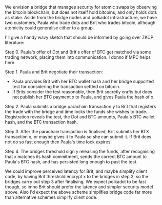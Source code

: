 We envision a bridge that manages security for atomic swaps by observing the bitcoin blockchain, but does not itself hold bitcoins, and only holds dots as stake.  Aside from the bridge nodes and polkadot infrastructure, we have two customers, Paula who trade dots and Brit who trades bitcoin, although atomicity could generalise either to a group.  I'll give a handy wavy sketch that should be informed by going over ZKCP literature: Step 0.  Paula's offer of Dot and Brit's offer of BTC get matched via some trading network, placing them into communication.  I donno if MPC helps here.Step 1.  Paula and Brit negotiate their transaction:  - Paula provides Brit with her BTC wallet hash and her bridge supported test for considering the transaction settled on bitcoin.   - If Brits consider the test reasonable, then Brit secretly crafts but does not publish her BTC payment x to Paula, and gives Paula the hash of x. Step 2.  Paula submits a bridge parachain transaction y to Brit that registers the trade with the bridge and time locks the funds she wishes to trade.  Registration reveals the test, the Dot and BTC amounts, Paula's BTC wallet hash, and the BTC transaction hash. Step 3.  After the parachain transaction is finalised, Brit submits her BTX transaction x, or maybe gives it to Paula so she can submit it.  If Brit does not do so fast enough then Paula's time lock expires.  Step 4.  The bridges threshold sign y releasing the funds, after recognising that x matches its hash commitment, sends the correct BTC amount to Paula's BTC hash, and has persisted long enough to past the test.  We could improve perceived latency for Brit, and maybe simplify client code, by having Brit threshold encrypt x to the bridges in step 2, so the bridges carry out step 3 after finalising.  We expect polkadot to be fast though, so imho Brit should prefer the latency and simpler security model above.  Also I'd expect the above scheme simplifies bridge code far more than alternative schemes simplify client code.